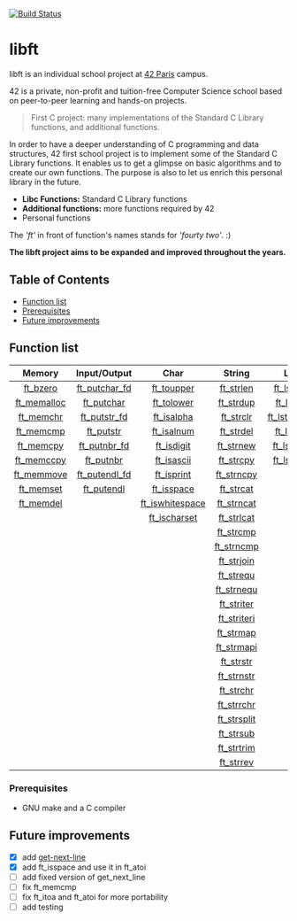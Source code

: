 [![Build Status](https://travis-ci.org/rrsw/fillit.svg?branch=master)](https://travis-ci.org/rrsw/fillit)

# libft

libft is an individual school project at [42 Paris](https://www.42.fr) campus.

42 is a private, non-profit and tuition-free Computer Science school based on peer-to-peer learning and hands-on projects.

> First C project: many implementations of the Standard C Library functions, and additional functions.

In order to have a deeper understanding of C programming and data structures, 42 first school project is to implement some of the Standard C Library functions. It enables us to get a glimpse on basic algorithms and to create our own functions. The purpose is also to let us enrich this personal library in the future.

- **Libc Functions:** Standard C Library functions
- **Additional functions:** more functions required by 42
- Personal functions

The *'ft'* in front of function's names stands for *'fourty two'*. :)

**The libft project aims to be expanded and improved throughout the years.**


## Table of Contents

- [Function list](#function-list)
- [Prerequisites](#prerequisites)
- [Future improvements](#future-improvements)


## Function list

|Memory|Input/Output|Char|String|List|Conversion|Misc.|
|:---:|:---:|:---:|:---: |:--:|:---:|:---:|
|[ft_bzero](srcs/ft_bzero.c)|[ft_putchar_fd](srcs/ft_putchar_fd.c)|[ft_toupper](srcs/ft_toupper.c)|[ft_strlen](srcs/ft_strlen.c)|[ft_lstadd](srcs/ft_lstadd.c)|[ft_atoi](srcs/ft_atoi.c)|[ft_nbrlen](srcs/ft_nbrlen.c)|
|[ft_memalloc](srcs/ft_memalloc.c)|[ft_putchar](srcs/ft_putchar.c)|[ft_tolower](srcs/ft_tolower.c)|[ft_strdup](srcs/ft_strdup.c)|[ft_lstdel](srcs/ft_lstdel.c)|[ft_itoa](srcs/ft_itoa.c)|[ft_swap](srcs/ft_swap.c)|
|[ft_memchr](srcs/ft_memchr.c)|[ft_putstr_fd](srcs/ft_putstr_fd.c)|[ft_isalpha](srcs/ft_isalpha.c)|[ft_strclr](srcs/ft_strclr.c)|[ft_lstdelone](srcs/ft_lstdelone.c)||[get_next_line](srcs/get_next_line.c)|
|[ft_memcmp](srcs/ft_memcmp.c)|[ft_putstr](srcs/ft_putstr.c)|[ft_isalnum](srcs/ft_isalnum.c)|[ft_strdel](srcs/ft_strdel.c)|[ft_lstiter](srcs/ft_lstiter.c)| | |
|[ft_memcpy](srcs/ft_memcpy.c)|[ft_putnbr_fd](srcs/ft_putnbr_fd.c)|[ft_isdigit](srcs/ft_isdigit.c)|[ft_strnew](srcs/ft_strnew.c)|[ft_lstmap](srcs/ft_lstmap.c)| | |
|[ft_memccpy](srcs/ft_memccpy.c)|[ft_putnbr](srcs/ft_putnbr.c)|[ft_isascii](srcs/ft_isascii.c)|[ft_strcpy](srcs/ft_strcpy.c)|[ft_lstnew](srcs/ft_lstnew.c)| | |
|[ft_memmove](srcs/ft_memmove.c)|[ft_putendl_fd](srcs/ft_putendl_fd.c)|[ft_isprint](srcs/ft_isprint.c)|[ft_strncpy](srcs/ft_strncpy.c)| | | |
|[ft_memset](srcs/ft_memset.c)|[ft_putendl](srcs/ft_putendl.c)|[ft_isspace](srcs/ft_isspace.c)|[ft_strcat](srcs/ft_strcat.c)| | | |
|[ft_memdel](srcs/ft_memdel.c)| |[ft_iswhitespace](srcs/ft_iswhitespace.c)|[ft_strncat](srcs/ft_strncat.c)| | | |
| | |[ft_ischarset](srcs/ft_ischarset.c)|[ft_strlcat](srcs/ft_strlcat.c)| | | |
| | | |[ft_strcmp](srcs/ft_strcmp.c)| | | |
| | | |[ft_strncmp](srcs/ft_strncmp.c)| | | |
| | | |[ft_strjoin](srcs/ft_strjoin.c)| | | |
| | | |[ft_strequ](srcs/ft_strequ.c)| | | |
| | | |[ft_strnequ](srcs/ft_strnequ.c)| | | |
| | | |[ft_striter](srcs/ft_striter.c)| | | |
| | | |[ft_striteri](srcs/ft_striteri.c)| | | |
| | | |[ft_strmap](srcs/ft_strmap.c)| | | |
| | | |[ft_strmapi](srcs/ft_strmapi.c)| | | |
| | | |[ft_strstr](srcs/ft_strstr.c)| | | |
| | | |[ft_strnstr](srcs/ft_strnstr.c)| | | |
| | | |[ft_strchr](srcs/ft_strchr.c)| | | |
| | | |[ft_strrchr](srcs/ft_strrchr.c)| | | |
| | | |[ft_strsplit](srcs/ft_strsplit.c)| | | |
| | | |[ft_strsub](srcs/ft_strsub.c)| | | |
| | | |[ft_strtrim](srcs/ft_strtrim.c)| | | |
| | | |[ft_strrev](srcs/ft_strrev.c)| | | |


### Prerequisites

* GNU make and a C compiler

## Future improvements

- [X] add [get-next-line](https://github.com/rrsw/get-next-line)
- [X] add ft_isspace and use it in ft_atoi
- [ ] add fixed version of get_next_line
- [ ] fix ft_memcmp
- [ ] fix ft_itoa and ft_atoi for more portability
- [ ] add testing
